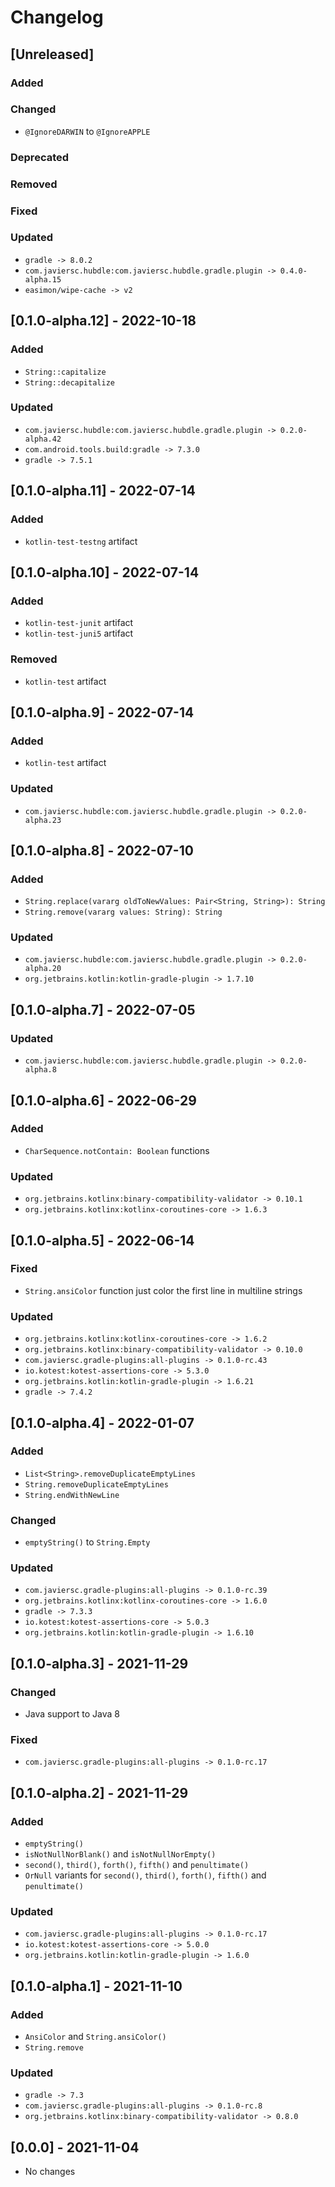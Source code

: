 # Changelog

## [Unreleased]

### Added

### Changed

- `@IgnoreDARWIN` to `@IgnoreAPPLE`

### Deprecated

### Removed

### Fixed

### Updated

- `gradle -> 8.0.2`
- `com.javiersc.hubdle:com.javiersc.hubdle.gradle.plugin -> 0.4.0-alpha.15`
- `easimon/wipe-cache -> v2`

## [0.1.0-alpha.12] - 2022-10-18

### Added

- `String::capitalize`
- `String::decapitalize`

### Updated

- `com.javiersc.hubdle:com.javiersc.hubdle.gradle.plugin -> 0.2.0-alpha.42`
- `com.android.tools.build:gradle -> 7.3.0`
- `gradle -> 7.5.1`

## [0.1.0-alpha.11] - 2022-07-14

### Added

- `kotlin-test-testng` artifact

## [0.1.0-alpha.10] - 2022-07-14

### Added

- `kotlin-test-junit` artifact
- `kotlin-test-juni5` artifact

### Removed

- `kotlin-test` artifact

## [0.1.0-alpha.9] - 2022-07-14

### Added

- `kotlin-test` artifact

### Updated

- `com.javiersc.hubdle:com.javiersc.hubdle.gradle.plugin -> 0.2.0-alpha.23`

## [0.1.0-alpha.8] - 2022-07-10

### Added

- `String.replace(vararg oldToNewValues: Pair<String, String>): String`
- `String.remove(vararg values: String): String`

### Updated

- `com.javiersc.hubdle:com.javiersc.hubdle.gradle.plugin -> 0.2.0-alpha.20`
- `org.jetbrains.kotlin:kotlin-gradle-plugin -> 1.7.10`

## [0.1.0-alpha.7] - 2022-07-05

### Updated

- `com.javiersc.hubdle:com.javiersc.hubdle.gradle.plugin -> 0.2.0-alpha.8`

## [0.1.0-alpha.6] - 2022-06-29

### Added

- `CharSequence.notContain: Boolean` functions

### Updated

- `org.jetbrains.kotlinx:binary-compatibility-validator -> 0.10.1`
- `org.jetbrains.kotlinx:kotlinx-coroutines-core -> 1.6.3`

## [0.1.0-alpha.5] - 2022-06-14

### Fixed

- `String.ansiColor` function just color the first line in multiline strings

### Updated

- `org.jetbrains.kotlinx:kotlinx-coroutines-core -> 1.6.2`
- `org.jetbrains.kotlinx:binary-compatibility-validator -> 0.10.0`
- `com.javiersc.gradle-plugins:all-plugins -> 0.1.0-rc.43`
- `io.kotest:kotest-assertions-core -> 5.3.0`
- `org.jetbrains.kotlin:kotlin-gradle-plugin -> 1.6.21`
- `gradle -> 7.4.2`

## [0.1.0-alpha.4] - 2022-01-07

### Added

- `List<String>.removeDuplicateEmptyLines`
- `String.removeDuplicateEmptyLines`
- `String.endWithNewLine`

### Changed

- `emptyString()` to `String.Empty`

### Updated

- `com.javiersc.gradle-plugins:all-plugins -> 0.1.0-rc.39`
- `org.jetbrains.kotlinx:kotlinx-coroutines-core -> 1.6.0`
- `gradle -> 7.3.3`
- `io.kotest:kotest-assertions-core -> 5.0.3`
- `org.jetbrains.kotlin:kotlin-gradle-plugin -> 1.6.10`

## [0.1.0-alpha.3] - 2021-11-29

### Changed

- Java support to Java 8

### Fixed

- `com.javiersc.gradle-plugins:all-plugins -> 0.1.0-rc.17`

## [0.1.0-alpha.2] - 2021-11-29

### Added

- `emptyString()`
- `isNotNullNorBlank()` and `isNotNullNorEmpty()`
- `second()`, `third()`, `forth()`, `fifth()` and `penultimate()`
- `OrNull` variants for `second()`, `third()`, `forth()`, `fifth()` and `penultimate()`

### Updated

- `com.javiersc.gradle-plugins:all-plugins -> 0.1.0-rc.17`
- `io.kotest:kotest-assertions-core -> 5.0.0`
- `org.jetbrains.kotlin:kotlin-gradle-plugin -> 1.6.0`

## [0.1.0-alpha.1] - 2021-11-10

### Added

- `AnsiColor` and `String.ansiColor()`
- `String.remove`

### Updated

- `gradle -> 7.3`
- `com.javiersc.gradle-plugins:all-plugins -> 0.1.0-rc.8`
- `org.jetbrains.kotlinx:binary-compatibility-validator -> 0.8.0`

## [0.0.0] - 2021-11-04

- No changes
